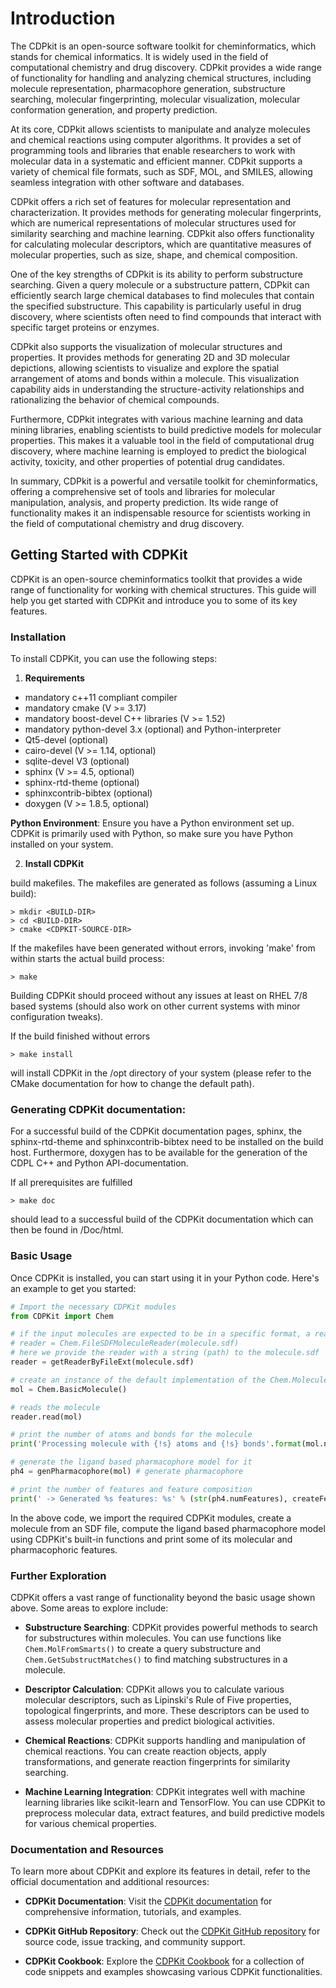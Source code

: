 # Introduction

The CDPkit is an open-source software toolkit for cheminformatics, which stands for chemical informatics. 
It is widely used in the field of computational chemistry and drug discovery. 
CDPkit provides a wide range of functionality for handling and analyzing chemical structures, 
including molecule representation, pharmacophore generation, substructure searching, molecular fingerprinting, molecular visualization, molecular conformation generation, and property prediction.

At its core, CDPkit allows scientists to manipulate and analyze molecules and chemical reactions using computer algorithms. 
It provides a set of programming tools and libraries that enable researchers to work with molecular data in a systematic and efficient manner. 
CDPkit supports a variety of chemical file formats, such as SDF, MOL, and SMILES, allowing seamless integration with other software and databases.

CDPkit offers a rich set of features for molecular representation and characterization. It provides methods for generating molecular fingerprints, 
which are numerical representations of molecular structures used for similarity searching and machine learning. CDPkit also offers functionality for 
calculating molecular descriptors, which are quantitative measures of molecular properties, such as size, shape, and chemical composition.

One of the key strengths of CDPkit is its ability to perform substructure searching. Given a query molecule or a substructure pattern, 
CDPkit can efficiently search large chemical databases to find molecules that contain the specified substructure. 
This capability is particularly useful in drug discovery, where scientists often need to find compounds that interact with specific target proteins or enzymes.

CDPkit also supports the visualization of molecular structures and properties. It provides methods for generating 2D and 3D molecular depictions, 
allowing scientists to visualize and explore the spatial arrangement of atoms and bonds within a molecule. This visualization capability aids in 
understanding the structure-activity relationships and rationalizing the behavior of chemical compounds.

Furthermore, CDPkit integrates with various machine learning and data mining libraries, enabling scientists to build predictive models for molecular 
properties. This makes it a valuable tool in the field of computational drug discovery, where machine learning is employed to predict the biological activity, toxicity, 
and other properties of potential drug candidates.

In summary, CDPkit is a powerful and versatile toolkit for cheminformatics, offering a comprehensive set of tools and libraries for molecular manipulation, analysis, 
and property prediction. Its wide range of functionality makes it an indispensable resource for scientists working in the field of computational chemistry and drug discovery.

## Getting Started with CDPKit

CDPKit is an open-source cheminformatics toolkit that provides a wide range of functionality for working with chemical structures. This guide will help you get started with CDPKit and introduce you to some of its key features.

### Installation

To install CDPKit, you can use the following steps:

1. **Requirements**
- mandatory c++11 compliant compiler
- mandatory cmake (V >= 3.17)
- mandatory boost-devel C++ libraries (V >= 1.52)
- mandatory python-devel 3.x (optional) and Python-interpreter
- Qt5-devel (optional)
- cairo-devel (V >= 1.14, optional)
- sqlite-devel V3 (optional)
- sphinx (V >= 4.5, optional)
- sphinx-rtd-theme (optional)
- sphinxcontrib-bibtex (optional)
- doxygen (V >= 1.8.5, optional)

**Python Environment**: Ensure you have a Python environment set up. CDPKit is primarily used with Python, so make sure you have Python installed on your system.

2. **Install CDPKit**

build makefiles. The makefiles are generated as follows
(assuming a Linux build):

```
> mkdir <BUILD-DIR>
> cd <BUILD-DIR>
> cmake <CDPKIT-SOURCE-DIR>
```

If the makefiles have been generated without errors, invoking
'make' from within <BUILD-DIR> starts the actual build process: 

```
> make
```

Building CDPKit should proceed without any issues at least on RHEL 7/8 based systems 
(should also work on other current systems with minor configuration tweaks). 

If the build finished without errors

```
> make install
```

will install CDPKit in the /opt directory of your system (please refer to
the CMake documentation for how to change the default path).


### Generating CDPKit documentation:

For a successful build of the CDPKit documentation pages, sphinx, the sphinx-rtd-theme and sphinxcontrib-bibtex
need to be installed on the build host. Furthermore, doxygen has to be available for the generation
of the CDPL C++ and Python API-documentation.

If all prerequisites are fulfilled

```
> make doc
```

should lead to a successful build of the CDPKit documentation which can then be found in <BUILD-DIR>/Doc/html.

### Basic Usage

Once CDPKit is installed, you can start using it in your Python code. Here's an example to get you started:

```python
# Import the necessary CDPKit modules
from CDPKit import Chem

# if the input molecules are expected to be in a specific format, a reader for this format could be created directly, e.g.
# reader = Chem.FileSDFMoleculeReader(molecule.sdf)
# here we provide the reader with a string (path) to the molecule.sdf 
reader = getReaderByFileExt(molecule.sdf) 

# create an instance of the default implementation of the Chem.Molecule interface
mol = Chem.BasicMolecule()

# reads the molecule
reader.read(mol)

# print the number of atoms and bonds for the molecule
print('Processing molecule with {!s} atoms and {!s} bonds'.format(mol.numAtoms, mol.numBonds))

# generate the ligand based pharmacophore model for it
ph4 = genPharmacophore(mol) # generate pharmacophore

# print the number of features and feature composition
print(' -> Generated %s features: %s' % (str(ph4.numFeatures), createFeatureCompositionStr(ph4)))

```

In the above code, we import the required CDPKit modules, create a molecule from an SDF file, compute the ligand based pharmacophore model using CDPKit's built-in functions and print some of its molecular and pharmacophoric features.

### Further Exploration

CDPKit offers a vast range of functionality beyond the basic usage shown above. Some areas to explore include:

- **Substructure Searching**: CDPKit provides powerful methods to search for substructures within molecules. You can use functions like `Chem.MolFromSmarts()` to create a query substructure and `Chem.GetSubstructMatches()` to find matching substructures in a molecule.

- **Descriptor Calculation**: CDPKit allows you to calculate various molecular descriptors, such as Lipinski's Rule of Five properties, topological fingerprints, and more. These descriptors can be used to assess molecular properties and predict biological activities.

- **Chemical Reactions**: CDPKit supports handling and manipulation of chemical reactions. You can create reaction objects, apply transformations, and generate reaction fingerprints for similarity searching.

- **Machine Learning Integration**: CDPKit integrates well with machine learning libraries like scikit-learn and TensorFlow. You can use CDPKit to preprocess molecular data, extract features, and build predictive models for various chemical properties.

### Documentation and Resources

To learn more about CDPKit and explore its features in detail, refer to the official documentation and additional resources:

- **CDPKit Documentation**: Visit the [CDPKit documentation](http://a7srv2.pch.univie.ac.at/cdpkit/getting_started/index.html#getting-started) for comprehensive information, tutorials, and examples.

- **CDPKit GitHub Repository**: Check out the [CDPKit GitHub repository](https://github.com/molinfo-vienna/CDPKit) for source code, issue tracking, and community support.

- **CDPKit Cookbook**: Explore the [CDPKit Cookbook](http://a7srv2.pch.univie.ac.at/cdpkit/cdpl_python_cookbook/index.html) for a collection of code snippets and examples showcasing various CDPKit functionalities.